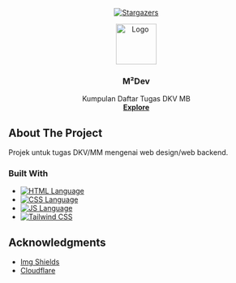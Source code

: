 
<a name="readme-top"></a>

<div align="center">

  <a href="https://github.com/reimoo06/PyPingTester/stargazers">![Stargazers]( https://img.shields.io/github/stars/reimoo06/PyPingTester.svg?style=for-the-badge)</a>

</div>


<div align="center">

<a href="https://github.com/othneildrew/Best-README-Template">
    <img src="src/m2.png" alt="Logo" width="80" height="80">
  </a>
  <h3 align="center">M²Dev</h3>

  <p align="center">
    Kumpulan Daftar Tugas DKV MB
    <br />
    <a href="https://github.com/reimoo06/mmdev"><strong>Explore</strong></a>
  </p>
</div>






<!-- ABOUT THE PROJECT -->
## About The Project

Projek untuk tugas DKV/MM mengenai web design/web backend.


### Built With

* [![HTML Language][HTML]][HTML-url]
* [![CSS Language][CSS]][CSS-url]
* [![JS Language][JS]][JS-url]
* [![Tailwind CSS][Tailwind]][Tailwind-url]


## Acknowledgments


* [Img Shields](https://shields.io)
* [Cloudflare](https://www.cloudflare.com/)




<!-- MARKDOWN LINKS & IMAGES -->
<!-- https://www.markdownguide.org/basic-syntax/#reference-style-links -->

[HTML]: https://img.shields.io/badge/HTML5-E34F26?style=for-the-badge&logo=html5&logoColor=white
[HTML-url]: https://html.spec.whatwg.org/
[CSS]: https://img.shields.io/badge/CSS3-1572B6?style=for-the-badge&logo=css3&logoColor=white
[CSS-url]: https://www.w3.org/Style/CSS/Overview.en.html
[JS]: https://img.shields.io/badge/JavaScript-F7DF1E?style=for-the-badge&logo=javascript&logoColor=black
[JS-url]: https://developer.mozilla.org/en-US/docs/Web/JavaScript
[Tailwind]: https://img.shields.io/badge/Tailwind_CSS-38B2AC?style=for-the-badge&logo=tailwind-css&logoColor=white
[Tailwind-url]: https://tailwindcss.com/
